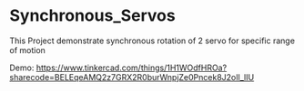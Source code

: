 # Synchronous_Servos
This Project demonstrate synchronous rotation of 2 servo for specific range of motion 

Demo: https://www.tinkercad.com/things/1H1WOdfHROa?sharecode=BELEqeAMQ2z7GRX2R0burWnpjZe0Pncek8J2oIl_lIU
